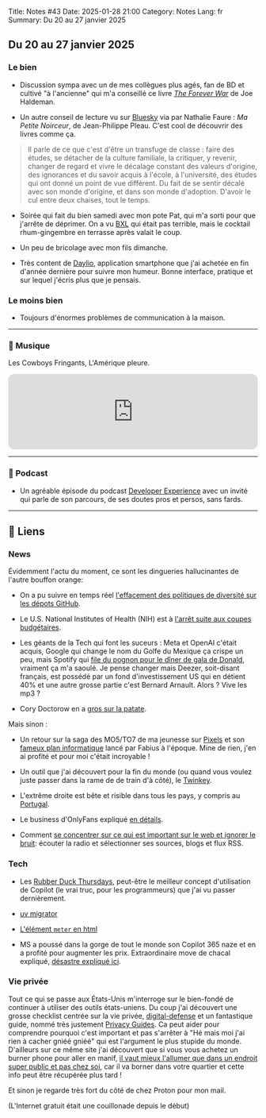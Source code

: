 Title: Notes #43
Date: 2025-01-28 21:00
Category: Notes
Lang: fr
Summary: Du 20 au 27 janvier 2025

## Du 20 au 27 janvier 2025

### Le bien

* Discussion sympa avec un de mes collègues plus agés, fan de BD et cultivé "à l'ancienne" qui m'a conseillé ce livre [_The Forever War_](https://www.goodreads.com/book/show/21611.The_Forever_War) de Joe Haldeman.

* Un autre conseil de lecture vu sur [Bluesky](https://bsky.app/profile/nfaure42.bsky.social/post/3lgh6yo2c7c2i) via par Nathalie Faure : _Ma Petite Noirceur_, de Jean-Philippe Pleau. C'est cool de découvrir des livres comme ça.

> Il parle de ce que c'est d'être un transfuge de classe : faire des études, se détacher de la culture familiale, la critiquer, y revenir, changer de regard et vivre le décalage constant des valeurs d'origine, des ignorances et du savoir acquis à l'école, à l'université, des études qui ont donné un point de vue différent. Du fait de se sentir décalé avec son monde d'origine, et dans son monde d'adoption. D'avoir le cul entre deux chaises, tout le temps.

* Soirée qui fait du bien samedi avec mon pote Pat, qui m'a sorti pour que j'arrête de déprimer. On a vu [BXL](https://www.lalibre.be/culture/cinema/2025/01/22/bxl-un-film-bancal-sur-lintegration-a-molenbeek-HMEY7URSIZFAHKHX3QEP4HOXF4/) qui était pas terrible, mais le cocktail rhum-gingembre en terrasse après valait le coup.

* Un peu de bricolage avec mon fils dimanche.

* Très content de [Daylio](https://daylio.net/), application smartphone que j'ai achetée en fin d'année dernière pour suivre mon humeur. Bonne interface, pratique et sur lequel j'écris plus que je pensais.

### Le moins bien

* Toujours d'énormes problèmes de communication à la maison.

---

### 🎵 Musique

Les Cowboys Fringants, L'Amérique pleure.
<iframe style="border-radius:12px" src="https://open.spotify.com/embed/track/0GODLE3kvy2viqoL9uEfFv?utm_source=generator" width="100%" height="152" frameBorder="0" allowfullscreen="" allow="autoplay; clipboard-write; encrypted-media; fullscreen; picture-in-picture" loading="lazy"></iframe>

---

### 🎤 Podcast

* Un agréable épisode du podcast [Developer Experience](https://podcast.ausha.co/developer-experience/thibaut-sabot) avec un invité qui parle de son parcours, de ses doutes pros et persos, sans fards.

---

## 🔗 Liens

### News

Évidemment l'actu du moment, ce sont les dingueries hallucinantes de l'autre bouffon orange:

* On a pu suivre en temps réel [l'effacement des politiques de diversité sur les dépots GitHub](https://www.404media.co/github-is-showing-the-trump-administration-scrubbing-government-web-pages-in-real-time/).

* Le  U.S. National Institutes of Health (NIH) est à [l'arrêt suite aux coupes budgétaires](https://www.science.org/content/article/trump-hits-nih-devastating-freezes-meetings-travel-communications-and-hiring).

* Les géants de la Tech qui font les suceurs : Meta et OpenAI c'était acquis, Google qui change le nom du Golfe du Mexique ça crispe un peu, mais Spotify qui [file du pognon pour le dîner de gala de Donald](https://www.lesinrocks.com/musique/investiture-de-donald-trump-spotify-a-fait-don-de-150-000-dollars-pour-la-ceremonie-649529-23-01-2025/), vraiment ça m'a saoulé. Je pense changer mais Deezer, soit-disant français, est possédé par un fond d'investissement US qui en détient 40% et une autre grosse partie c'est Bernard Arnault. Alors ? Vive les mp3 ?

* Cory Doctorow en a [gros sur la patate](https://pluralistic.net/2025/01/14/contesting-popularity/).

Mais sinon :

* Un retour sur la saga des MO5/TO7 de ma jeunesse sur [Pixels](https://www.lemonde.fr/pixels/article/2025/01/25/la-saga-inachevee-des-ordinateurs-to7-et-mo5-un-ephemere-succes-francais_6514955_4408996.html) et son [fameux plan informatique](https://www.lemonde.fr/pixels/article/2025/01/25/il-y-a-quarante-ans-les-tribulations-du-plan-informatique-pour-tous-marquaient-une-generation-d-ecoliers_6514740_4408996.html) lancé par Fabius à l'époque. Mine de rien, j'en ai profité et pour moi c'était incroyable !

* Un outil que j'ai découvert pour la fin du monde (ou quand vous voulez juste passer dans la rame de de train d'à côté), le [Twinkey](https://www.knipex.com/fr-fr/knipex-twinkey).

* L'extrême droite est bête et risible dans tous les pays, y compris au [Portugal](https://www.courrierinternational.com/article/politique-au-portugal-un-depute-d-extreme-droite-volait-des-valises-dans-les-aeroports_226899).

* Le business d'OnlyFans expliqué [en détails](https://aella.substack.com/p/how-onlyfans-took-over-the-world).

* Comment [se concentrer sur ce qui est important sur le web et ignorer le bruit](https://www.soulcruzer.com/reclaiming-the-signal-from-the-noise/): écouter la radio et sélectionner ses sources, blogs et flux RSS.

### Tech

* Les [Rubber Duck Thursdays](https://www.youtube.com/watch?app=desktop&v=OHcF_QCZJLk), peut-être le meilleur concept d'utilisation de Copilot (le vrai truc, pour les programmeurs) que j'ai vu passer dernièrement.

* [uv migrator](https://github.com/stvnksslr/uv-migrator)

* [L'élément `meter` en html](https://developer.mozilla.org/en-US/docs/Web/HTML/Element/meter)

* MS a poussé dans la gorge de tout le monde son Copilot 365 naze et en a profité pour augmenter les prix. Extraordinaire move de chacal expliqué, [désastre expliqué ici](https://www.zdnet.com/home-and-office/work-life/the-microsoft-365-copilot-launch-was-a-total-disaster/).

### Vie privée

Tout ce qui se passe aux États-Unis m'interroge sur le bien-fondé de continuer à utiliser des outils états-uniens. Du coup j'ai découvert une grosse checklist centrée sur la vie privée, [digital-defense](https://digital-defense.io/) et un fantastique guide, nommé très justement [Privacy Guides](https://www.privacyguides.org/fr/). Ca peut aider pour comprendre pourquoi c'est important et pas s'arrêter à "Hé mais moi j'ai rien à cacher gniéé gniéé" qui est l'argument le plus stupide du monde. D'ailleurs sur ce même site j'ai découvert que si vous vous achetez un burner phone pour aller en manif, [il vaut mieux l'allumer que dans un endroit super public et pas chez soi](https://www.privacyguides.org/articles/2025/01/23/activists-guide-securing-your-smartphone/), car il va borner dans votre quartier et cette info peut être récupérée plus tard !

Et sinon je regarde très fort du côté de chez Proton pour mon mail.

(L'Internet gratuit était une couillonade depuis le début)
